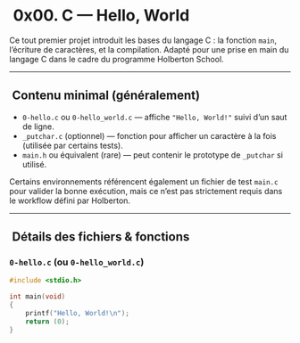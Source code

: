 # ​ 0x00. C — Hello, World

Ce tout premier projet introduit les bases du langage C : la fonction `main`, l’écriture de caractères, et la compilation. Adapté pour une prise en main du langage C dans le cadre du programme Holberton School.

---

## ​​ Contenu minimal (généralement)

- `0-hello.c` ou `0-hello_world.c` — affiche `"Hello, World!"` suivi d’un saut de ligne.
- `_putchar.c` (optionnel) — fonction pour afficher un caractère à la fois (utilisée par certains tests).
- `main.h` ou équivalent (rare) — peut contenir le prototype de `_putchar` si utilisé.

Certains environnements référencent également un fichier de test `main.c` pour valider la bonne exécution, mais ce n’est pas strictement requis dans le workflow défini par Holberton.

---

## ​ Détails des fichiers & fonctions

### `0-hello.c` (ou `0-hello_world.c`)
```c
#include <stdio.h>

int main(void)
{
    printf("Hello, World!\n");
    return (0);
}
